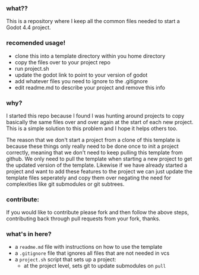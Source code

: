 ### what??
This is a repository where I keep all the common files 
needed to start a Godot 4.4 project.

### recomended usage!
- clone this into a template directory within you home 
directory
- copy the files over to your project repo
- run project.sh 
- update the godot link to point to your 
version of godot
- add whatever files you need to ignore to the .gitignore
- edit readme.md to describe your project and remove this info


### why?
I started this repo because I found I was hunting around projects
to copy basically the same files over and over again at the start
of each new project. This is a simple solution to this problem 
and I hope it helps others too.


The reason that we don't start a project from a clone of 
this template is because these things only really need to 
be done once to init a project correctly, meaning that we
don't need to keep pulling this template from github. We 
only need to pull the template when starting a new project 
to get the updated version of the template.
Likewise if we have already started a project and want to 
add these features to the project we can just update the 
template files seperately and copy them over negating the 
need for complexities like git submodules or git subtrees.


### contribute:
If you would like to contribute please fork and then follow the 
above steps, contributing back through pull requests from
your fork, thanks.


### what's in here?
- a `readme.md` file with instructions on how to use the template
- a `.gitignore` file that ignores all files that are not needed in vcs
- a `project.sh` script that sets up a project:
    - at the project level, sets git to update submodules on `pull`